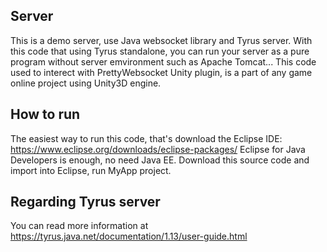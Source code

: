 Server
-------------

This is a demo server, use Java websocket library and Tyrus server. With this code that using Tyrus standalone, you can run your server as a pure program without server emvironment such as Apache Tomcat... This code used to interect with PrettyWebsocket Unity plugin, is a part of any game online project using Unity3D engine.

How to run
---------------------

The easiest way to run this code, that's download the Eclipse IDE:
https://www.eclipse.org/downloads/eclipse-packages/ Eclipse for Java Developers is enough, no need Java EE. Download this source code and import into Eclipse, run MyApp project.

Regarding Tyrus server
---------------------
You can read more information at https://tyrus.java.net/documentation/1.13/user-guide.html
